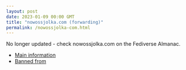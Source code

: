 ```yaml
---
layout: post
date: 2023-01-09 00:00 GMT
title: "nowossjolka.com (forwarding)"
permalink: /nowossjolka-com.html
---
```


No longer updated - check nowossjolka.com on the Fediverse Almanac.

* [Main information](https://www.fediversealmanac.com/api/v1/instances/nowossjolka.com)
* [Banned from](https://www.fediversealmanac.com/api/v1/instances/nowossjolka.com/banned_from)

